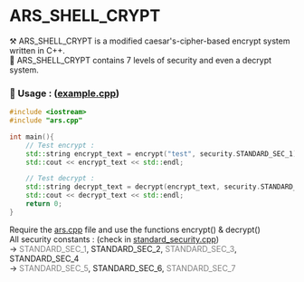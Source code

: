 # ARS_SHELL_CRYPT

⚒ ARS_SHELL_CRYPT is a modified caesar's-cipher-based encrypt system written in C++.  
🔐 ARS_SHELL_CRYPT contains 7 levels of security and even a decrypt system.  

### 📌 Usage : (<a href="https://github.com/4m4Sec/ARS_SHELL_CRYPT/blob/main/example.cpp">example.cpp</a>)
```cpp
#include <iostream>
#include "ars.cpp"

int main(){
    // Test encrypt :
    std::string encrypt_text = encrypt("test", security.STANDARD_SEC_1);
    std::cout << encrypt_text << std::endl;

    // Test decrypt :
    std::string decrypt_text = decrypt(encrypt_text, security.STANDARD_SEC_1);
    std::cout << decrypt_text << std::endl;
    return 0;
}
```
Require the <a href="https://github.com/4m4Sec/ARS_SHELL_CRYPT/blob/main/ars.cpp">ars.cpp</a> file and use the functions encrypt() & decrypt()  
All security constants : (check in <a href="https://github.com/4m4Sec/ARS_SHELL_CRYPT/blob/main/src/standard/standard_security.cpp">standard_security.cpp</a>)  
-> <span style="color:grey">STANDARD_SEC_1</span>, STANDARD_SEC_2, <span style="color:grey">STANDARD_SEC_3</span>, STANDARD_SEC_4  
-> <span style="color:grey">STANDARD_SEC_5</span>, STANDARD_SEC_6, <span style="color:grey">STANDARD_SEC_7</span>